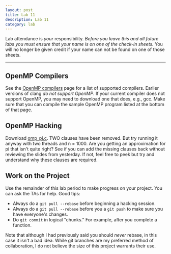 ```yaml
---
layout: post
title: Lab 11
description: Lab 11
category: lab
---
```


Lab attendance is *your* responsibility.
*Before you leave this and all future labs you must ensure that your name is on one of the check-in sheets.*
You will no longer be given credit if your name can not be found on one of those sheets.

---------------------------------------

## OpenMP Compilers

See the [OpenMP compilers](http://openmp.org/wp/openmp-compilers/) page for a list of supported compilers.
Earlier versions of clang *do not support OpenMP*.
If your current compiler does not support OpenMP, you may need to download one that does, e.g., gcc.
Make sure that you can compile the sample OpenMP program listed at the bottom of that page.

## OpenMP Hacking

Download [omp_pi.c][openmp-code].
TWO clauses have been removed.
But try running it anyway with two threads and n = 1000.
Are you getting an approximation for pi that isn't quite right?
See if you can add the missing clauses back without reviewing the slides from yesterday.
If not, feel free to peek but try and understand why these clauses are required.

## Work on the Project

Use the remainder of this lab period to make progress on your project.
You can ask the TAs for help.
Good tips:

* Always do a `git pull --rebase` before beginning a hacking session.
* Always do a `git pull --rebase` before you a `git push` to make sure you have everyone's changes.
* Do `git commit` in logical "chunks."  For example, after you complete a function.

Note that although I had previously said you should *never* rebase, in this case it isn't a bad idea.
While git branches are my preferred method of collaboration, I do not believe the size of this project warrants their use.

[openmp-code]: {{site.base}}/files/omp_pi.c
